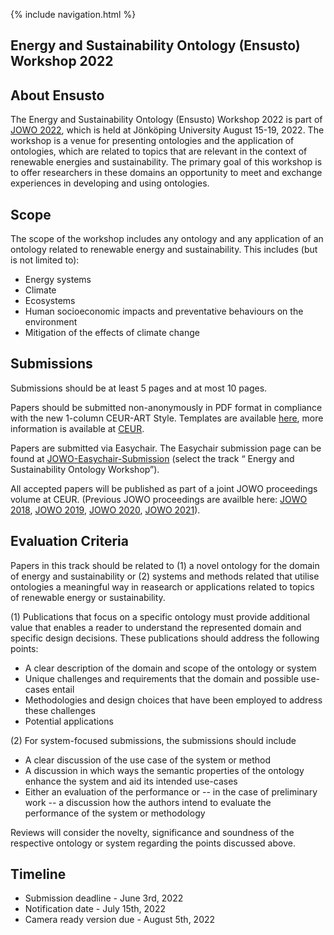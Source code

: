 {% include navigation.html %}

## Energy and Sustainability Ontology (Ensusto) Workshop 2022

## About Ensusto

The Energy and Sustainability Ontology (Ensusto) Workshop 2022 is part of [JOWO 2022](https://www.iaoa.org/jowo/2022/index.html), which is held at Jönköping University August 15-19, 2022. The workshop is a venue for presenting ontologies and the application of ontologies, which are related to topics that are relevant in the context of renewable energies and sustainability. The primary goal of this workshop is to offer researchers in these domains an opportunity to meet and exchange experiences in developing and using ontologies.   


## Scope

The scope of the workshop includes any ontology and any application of an ontology related to renewable energy and sustainability. This includes (but is not limited to): 
* Energy systems 
* Climate 
* Ecosystems 
* Human socioeconomic impacts and preventative behaviours on the environment 
* Mitigation of the effects of climate change 


## Submissions 

Submissions should be at least 5 pages and at most 10 pages. 

Papers should be submitted non-anonymously in PDF format in compliance with the new 1-column CEUR-ART Style. Templates are available [here](./CEURART.zip), more information is available at [CEUR](https://ceurws.wordpress.com/2020/03/31/ceurws-publishes-ceurart-paper-style/). 

Papers are submitted via Easychair. The Easychair submission page can be found at [JOWO-Easychair-Submission](https://easychair.org/my/conference?conf=jowo2022) (select the track “ Energy and Sustainability Ontology Workshop”).

All accepted papers will be published as part of a joint JOWO proceedings volume at CEUR. (Previous JOWO proceedings are availble here: [JOWO 2018](http://ceur-ws.org/Vol-2205/),  [JOWO 2019](http://ceur-ws.org/Vol-2518/), [JOWO 2020](http://ceur-ws.org/Vol-2708/), [JOWO 2021](http://ceur-ws.org/Vol-2969/)).


## Evaluation Criteria

Papers in this track should be related to (1) a novel ontology for the domain of energy and sustainability or (2) systems and methods related that utilise ontologies a meaningful way in reasearch or applications related to topics of renewable energy or sustainability.  

(1) Publications that focus on a specific ontology must provide additional value that enables a reader to
understand the represented domain and specific design decisions. These publications should address the following points:

* A clear description of the domain and scope of the ontology or system
* Unique challenges and requirements that the domain and possible use-cases entail
* Methodologies and design choices that have been employed to address these challenges
* Potential applications

(2) For system-focused submissions, the submissions should include 
* A clear discussion of the use case of the system or method  
* A discussion in which ways the semantic properties of the ontology enhance the system and aid its intended use-cases
* Either an evaluation of the performance or -- in the case of preliminary work -- a discussion how the authors intend to evaluate the performance of the system or methodology  

Reviews will consider the novelty, significance and soundness of the respective ontology or system regarding the points discussed above.


## Timeline

* Submission deadline - June 3rd, 2022
* Notification date - July 15th, 2022
* Camera ready version due - August 5th, 2022
